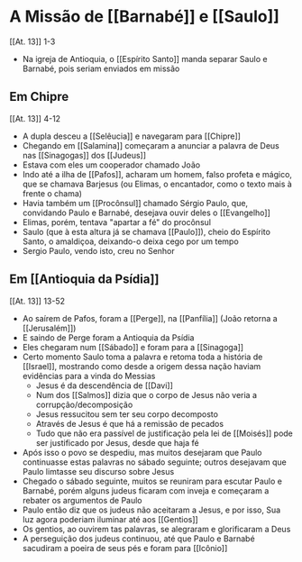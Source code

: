 # A Missão de [[Barnabé]] e [[Saulo]]
[[At. 13]] 1-3
- Na igreja de Antioquia, o [[Espírito Santo]] manda separar Saulo e Barnabé, pois seriam enviados em missão
## Em Chipre
[[At. 13]] 4-12
- A dupla desceu a [[Selêucia]] e navegaram para [[Chipre]]
- Chegando em [[Salamina]] começaram a anunciar a palavra de Deus nas [[Sinagogas]] dos [[Judeus]]
- Estava com eles um cooperador chamado João
- Indo até a ilha de [[Pafos]], acharam um homem, falso profeta e mágico, que se chamava Barjesus (ou Elimas, o encantador, como o texto mais à frente o chama)
- Havia também um [[Procônsul]] chamado Sérgio Paulo, que, convidando Paulo e Barnabé, desejava ouvir deles o [[Evangelho]]
- Elimas, porém, tentava "apartar a fé" do procônsul
- Saulo (que à esta altura já se chamava [[Paulo]]), cheio do Espírito Santo, o amaldiçoa, deixando-o deixa cego por um tempo
- Sergio Paulo, vendo isto, creu no Senhor
## Em [[Antioquia da Psídia]]
[[At. 13]] 13-52
- Ao saírem de Pafos, foram a [[Perge]], na [[Panfília]] (João retorna a [[Jerusalém]])
- E saindo de Perge foram a Antioquia da Psídia
- Eles chegaram num [[Sábado]] e foram para a [[Sinagoga]]
- Certo momento Saulo toma a palavra e retoma toda a história de [[Israel]], mostrando como desde a origem dessa nação haviam evidências para a vinda do Messias
	- Jesus é da descendência de [[Davi]]
	- Num dos [[Salmos]] dizia que o corpo de Jesus não veria a corrupção/decomposição
	- Jesus ressucitou sem ter seu corpo decomposto
	- Através de Jesus é que há a remissão de pecados
	- Tudo que não era passível de justificação pela lei de [[Moisés]] pode ser justificado por Jesus, desde que haja fé
- Após isso o povo se despediu, mas muitos desejaram que Paulo continuasse estas palavras no sábado seguinte; outros desejavam que Paulo limtasse seu discurso sobre Jesus
- Chegado o sábado seguinte, muitos se reuniram para escutar Paulo e Barnabé, porém alguns judeus ficaram com inveja e começaram a rebater os argumentos de Paulo
- Paulo então diz que os judeus não aceitaram a Jesus, e por isso, Sua luz agora poderiam iluminar até aos [[Gentios]]
- Os gentios, ao ouvirem tas palavras, se alegraram e glorificaram a Deus
- A perseguição dos judeus continuou, até que Paulo e Barnabé sacudiram a poeira de seus pés e foram para [[Icônio]]
